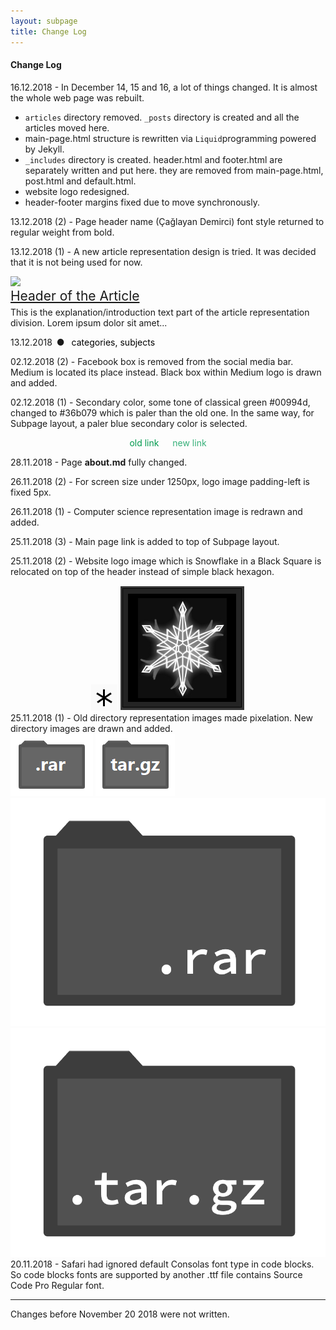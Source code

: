 ```yaml
---
layout: subpage
title: Change Log
---
```


#### Change Log

16.12.2018 - In December 14, 15 and 16, a lot of things changed. It is almost the whole web page was rebuilt.

- `articles` directory removed. `_posts` directory is created and all the articles moved here. 
- main-page.html structure is rewritten via `Liquid`programming powered by Jekyll. 
- `_includes` directory is created. header.html and footer.html are separately written and put here. they are removed from main-page.html, post.html and default.html. 
- website logo redesigned.
- header-footer margins fixed due to move synchronously.

13.12.2018 (2) - Page header name (Çağlayan Demirci) font style returned to regular weight from bold.

13.12.2018 (1) - A new article representation design is tried. It was decided that it is not being used for now.

<div class="article_representation"> <!-- ar.rep. -->
    <div><img src="https://pbs.twimg.com/media/CcvcLQvW0AAlEtL.jpg"></div>
    <div class="article_representation_text">
        <a href="" style="font-size:1.5em;">Header of the Article</a>
        <p style="font-size: 1em; margin-top: 5px;">
            This is the explanation/introduction text part of the article representation division. Lorem ipsum dolor sit amet... 
        </p>
        <p class="article_representation_date">13.12.2018&ensp;&#9679;&ensp;
            <span style="color: black; font-style: bold;">categories, subjects</span>
        </p>
    </div>
</div> <!-- /ar.rep. -->

02.12.2018 (2) - Facebook box is removed from the social media bar. Medium is located its place instead. Black box within Medium logo is drawn and added.

02.12.2018 (1) - Secondary color, some tone of classical green #00994d, changed to #36b079 which is paler than the old one. In the same way, for Subpage layout, a paler blue secondary color is selected.

<div style="text-align: center;">
    <p style="color: #00994d;">old link &emsp; <span style="color: #36b079">new link</span>
    </p>
</div>


28.11.2018 - Page **about.md** fully changed.

26.11.2018 (2) - For screen size under 1250px, logo image padding-left is fixed 5px.

26.11.2018 (1) - Computer science representation image is redrawn and added.

25.11.2018 (3) - Main page link is added to top of Subpage layout.

25.11.2018 (2) - Website logo image which is Snowflake in a Black Square is relocated on top of the header instead of simple black hexagon.

<div style="display: inline-block;
			width: 100%;
			text-align: center;">
<img class="icon" src="../images/hexagon.png">
<img class="icon" src="../images/siteicon2.2.png">
</div>
25.11.2018 (1) - Old directory representation images made pixelation. New directory images are drawn and added.

<div class="dir_zone">
<img class="dir" src="../images/dir_rar.png">
<img class="dir" src="../images/dir_targz.png">
<img class="dir" src="../cs/dir_rar.png">
<img class="dir" src="../cs/dir_targz.png">
</div>
20.11.2018 - Safari had ignored default Consolas font type in code blocks. So code blocks fonts are supported by another .ttf file contains Source Code Pro Regular font. 

---

Changes before November 20 2018 were not written.